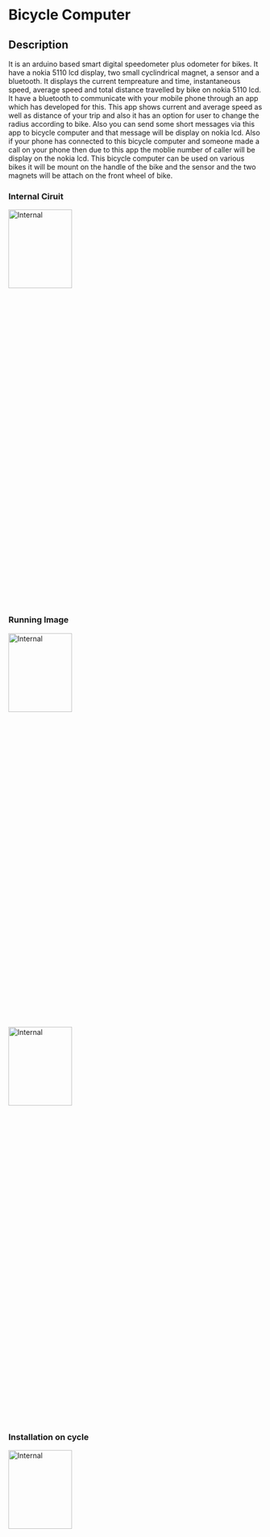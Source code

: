 # Bicycle Computer

## Description
It is an arduino based smart digital speedometer plus odometer for bikes. It have a nokia
5110 lcd display, two small cyclindrical magnet, a sensor and a bluetooth. It displays the
current tempreature and time, instantaneous speed, average speed and total distance
travelled by bike on nokia 5110 lcd. It have a bluetooth to communicate with your mobile
phone through an app which has developed for this. This app shows current and average
speed as well as distance of your trip and also it has an option for user to change the radius
according to bike. Also you can send some short messages via this app to bicycle computer
and that message will be display on nokia lcd. Also if your phone has connected to this
bicycle computer and someone made a call on your phone then due to this app the moblie
number of caller will be display on the nokia lcd. This bicycle computer can be used on
various bikes it will be mount on the handle of the bike and the sensor and the two magnets
will be attach on the front wheel of bike. 
### Internal Ciruit
<img width="50%" height="20%" alt="Internal" class="center" src="https://user-images.githubusercontent.com/13674791/129457012-3feea864-eef0-4ae9-8a0d-58221df6cd29.jpeg">
<!-- ![Internal](https://user-images.githubusercontent.com/13674791/129457012-3feea864-eef0-4ae9-8a0d-58221df6cd29.jpeg =250) -->

### Running Image

<img width="50%" height="20%" alt="Internal" class="center" src="https://user-images.githubusercontent.com/13674791/129457154-66ed2b4a-5d63-4289-9853-822e09c77545.jpeg">
<img width="50%" height="20%" alt="Internal" class="center" src="https://user-images.githubusercontent.com/13674791/129457007-3f3acb8a-eeb7-4a61-8c7e-696c76c677ea.jpeg">
<!-- ![Running](https://user-images.githubusercontent.com/13674791/129457007-3f3acb8a-eeb7-4a61-8c7e-696c76c677ea.jpeg) -->

### Installation on cycle
<img width="50%" height="20%" alt="Internal" class="center" src="https://user-images.githubusercontent.com/13674791/129457028-56f3015a-5761-46a3-91a5-a53be0964c97.jpeg">

<!-- ![Install_1](https://user-images.githubusercontent.com/13674791/129457028-56f3015a-5761-46a3-91a5-a53be0964c97.jpeg) -->
